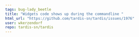 ```yaml
---
tags: bug-lady_beetle
title: "Widgets code shows up during the commandline "
html_url: "https://github.com/tardis-sn/tardis/issues/1976"
user: wkerzendorf
repo: tardis-sn/tardis
---
```


